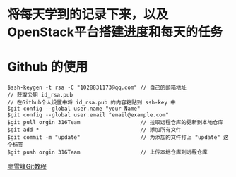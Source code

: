 # 将每天学到的记录下来，以及OpenStack平台搭建进度和每天的任务

# Github 的使用

```
$ssh-keygen -t rsa -C "1028831173@qq.com" // 自己的邮箱地址
// 获取公钥 id_rsa.pub
// 在Github个人设置中将 id_rsa.pub 的内容粘贴到 ssh-key 中
$git config --global user.name "your Name"
$git config --global user.email "email@example.com"
$git pull orgin 316Team                   // 拉取远程仓库的更新到本地仓库
$git add *                                // 添加所有文件
$git commit -m "update"                   // 为添加的文件打上 "update" 这个标签
$git push orgin 316Team                   // 上传本地仓库到远程仓库
```

[廖雪峰Git教程](http://www.liaoxuefeng.com/wiki/0013739516305929606dd18361248578c67b8067c8c017b000)
